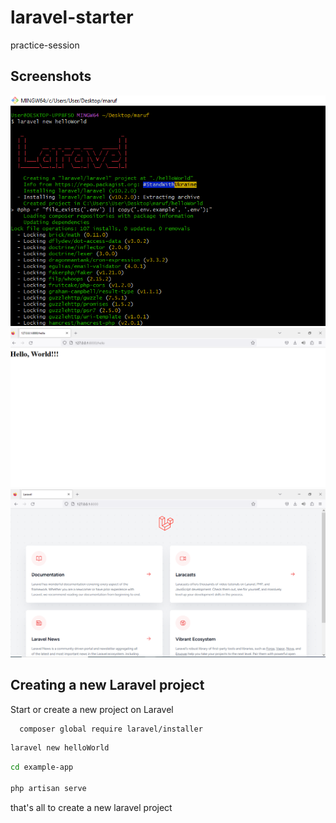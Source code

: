 # laravel-starter
practice-session
## Screenshots

![App Screenshot](img/assignment-1.png)
![App Screenshot](img/assignment-2.png)
![App Screenshot](img/assignment.png)


## Creating a new Laravel project

Start or create a new project on Laravel
```bash
  composer global require laravel/installer
```
```bash
laravel new helloWorld
``` 

```bash
cd example-app
 
php artisan serve
``` 
that's all to create a new laravel project
